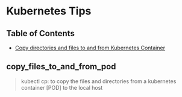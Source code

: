# Kubernetes Tips

Table of Contents
-----------------

* [Copy directories and files to and from Kubernetes Container](#copy_files_to_and_from_pod)



copy_files_to_and_from_pod
--------------------------
> kubectl cp: to copy the files and directories from a kubernetes container [POD] to the local host 
